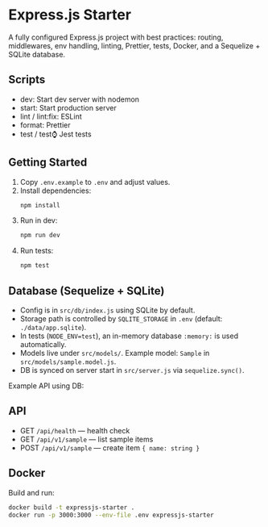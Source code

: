 # Express.js Starter

A fully configured Express.js project with best practices: routing, middlewares, env handling, linting, Prettier, tests, Docker, and a Sequelize + SQLite database.

## Scripts
- dev: Start dev server with nodemon
- start: Start production server
- lint / lint:fix: ESLint
- format: Prettier
- test / test:watch: Jest tests

## Getting Started
1. Copy `.env.example` to `.env` and adjust values.
2. Install dependencies:
   ```bash
   npm install
   ```
3. Run in dev:
   ```bash
   npm run dev
   ```
4. Run tests:
   ```bash
   npm test
   ```

## Database (Sequelize + SQLite)
- Config is in `src/db/index.js` using SQLite by default.
- Storage path is controlled by `SQLITE_STORAGE` in `.env` (default: `./data/app.sqlite`).
- In tests (`NODE_ENV=test`), an in-memory database `:memory:` is used automatically.
- Models live under `src/models/`. Example model: `Sample` in `src/models/sample.model.js`.
- DB is synced on server start in `src/server.js` via `sequelize.sync()`.

Example API using DB:

## API
- GET `/api/health` — health check
- GET `/api/v1/sample` — list sample items
- POST `/api/v1/sample` — create item `{ name: string }`

## Docker
Build and run:
```bash
docker build -t expressjs-starter .
docker run -p 3000:3000 --env-file .env expressjs-starter
```
